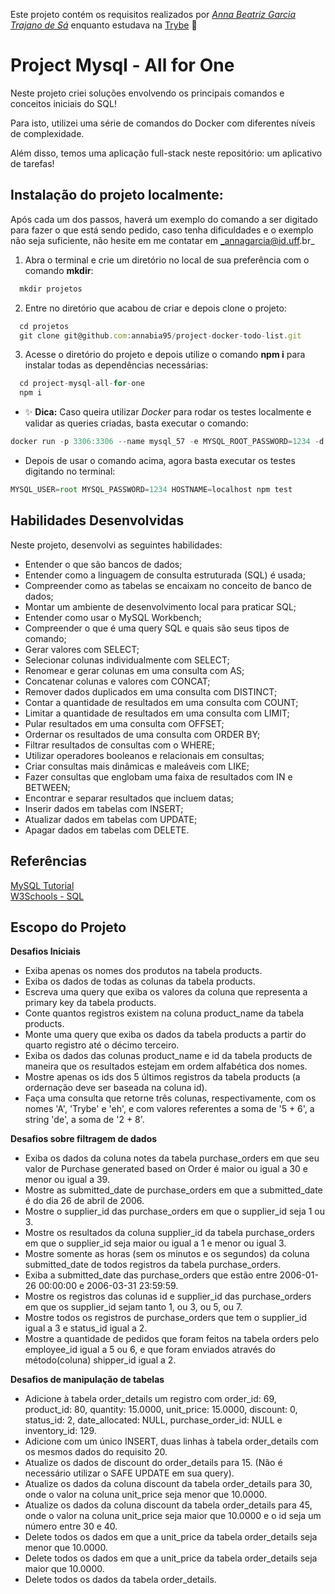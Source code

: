 
Este projeto contém os requisitos realizados por _[Anna Beatriz Garcia Trajano de Sá](www.linkedin.com/in/anna-beatriz-trajano-de-sá)_ enquanto estudava na [Trybe](https://www.betrybe.com/) :rocket:

# Project Mysql - All for One

Neste projeto criei soluções envolvendo os principais comandos e conceitos iniciais do SQL!

Para isto, utilizei uma série de comandos do Docker com diferentes níveis de complexidade.

Além disso, temos uma aplicação full-stack neste repositório: um aplicativo de tarefas!

## Instalação do projeto localmente:
 
Após cada um dos passos, haverá um exemplo do comando a ser digitado para fazer o que está sendo pedido, caso tenha dificuldades e o exemplo não seja suficiente, não hesite em me contatar em _annagarcia@id.uff.br_ 

1. Abra o terminal e crie um diretório no local de sua preferência com o comando **mkdir**:
```javascript
  mkdir projetos
```

2. Entre no diretório que acabou de criar e depois clone o projeto:
```javascript
  cd projetos
  git clone git@github.com:annabia95/project-docker-todo-list.git
```

3. Acesse o diretório do projeto e depois utilize o comando **npm i** para instalar todas as dependências necessárias:
```javascript
  cd project-mysql-all-for-one
  npm i
```

- ✨ **Dica:** Caso queira utilizar _Docker_ para rodar os testes localmente e validar as queries criadas, basta executar o comando:
```javascript
docker run -p 3306:3306 --name mysql_57 -e MYSQL_ROOT_PASSWORD=1234 -d mysql:5.7 mysqld --default-authentication-plugin=mysql_native_password
```
- Depois de usar o comando acima, agora basta executar os testes digitando no terminal:
```javascript
MYSQL_USER=root MYSQL_PASSWORD=1234 HOSTNAME=localhost npm test
```

## Habilidades Desenvolvidas

Neste projeto, desenvolvi as seguintes habilidades:

 - Entender o que são bancos de dados;
 - Entender como a linguagem de consulta estruturada (SQL) é usada;
 - Compreender como as tabelas se encaixam no conceito de banco de dados;
 - Montar um ambiente de desenvolvimento local para praticar SQL;
 - Entender como usar o MySQL Workbench;
 - Compreender o que é uma query SQL e quais são seus tipos de comando;
 - Gerar valores com SELECT;
 - Selecionar colunas individualmente com SELECT;
 - Renomear e gerar colunas em uma consulta com AS;
 - Concatenar colunas e valores com CONCAT;
 - Remover dados duplicados em uma consulta com DISTINCT;
 - Contar a quantidade de resultados em uma consulta com COUNT;
 - Limitar a quantidade de resultados em uma consulta com LIMIT;
 - Pular resultados em uma consulta com OFFSET;
 - Ordernar os resultados de uma consulta com ORDER BY;
 - Filtrar resultados de consultas com o WHERE;
 - Utilizar operadores booleanos e relacionais em consultas;
 - Criar consultas mais dinâmicas e maleáveis com LIKE;
 - Fazer consultas que englobam uma faixa de resultados com IN e BETWEEN;
 - Encontrar e separar resultados que incluem datas;
 - Inserir dados em tabelas com INSERT;
 - Atualizar dados em tabelas com UPDATE;
 - Apagar dados em tabelas com DELETE.
 
 ## Referências
 
 [MySQL Tutorial](https://www.mysqltutorial.org/)<br>
 [W3Schools - SQL](https://www.w3schools.com/sql/)<br>
 
 ## Escopo do Projeto
 
 **Desafios Iniciais**
 - Exiba apenas os nomes dos produtos na tabela products.
 - Exiba os dados de todas as colunas da tabela products.
 - Escreva uma query que exiba os valores da coluna que representa a primary key da tabela products.
 - Conte quantos registros existem na coluna product_name da tabela products.
 - Monte uma query que exiba os dados da tabela products a partir do quarto registro até o décimo terceiro.
 - Exiba os dados das colunas product_name e id da tabela products de maneira que os resultados estejam em ordem alfabética dos nomes.
 - Mostre apenas os ids dos 5 últimos registros da tabela products (a ordernação deve ser baseada na coluna id).
 - Faça uma consulta que retorne três colunas, respectivamente, com os nomes 'A', 'Trybe' e 'eh', e com valores referentes a soma de '5 + 6', a string 'de', a soma de '2 + 8'.
 
 **Desafios sobre filtragem de dados**
 - Exiba os dados da coluna notes da tabela purchase_orders em que seu valor de Purchase generated based on Order é maior ou igual a 30 e menor ou igual a 39.
 - Mostre as submitted_date de purchase_orders em que a submitted_date é do dia 26 de abril de 2006.
 - Mostre o supplier_id das purchase_orders em que o supplier_id seja 1 ou 3.
 - Mostre os resultados da coluna supplier_id da tabela purchase_orders em que o supplier_id seja maior ou igual a 1 e menor ou igual 3.
 - Mostre somente as horas (sem os minutos e os segundos) da coluna submitted_date de todos registros da tabela purchase_orders.
 - Exiba a submitted_date das purchase_orders que estão entre 2006-01-26 00:00:00 e 2006-03-31 23:59:59.
 - Mostre os registros das colunas id e supplier_id das purchase_orders em que os supplier_id sejam tanto 1, ou 3, ou 5, ou 7.
 - Mostre todos os registros de purchase_orders que tem o supplier_id igual a 3 e status_id igual a 2.
 - Mostre a quantidade de pedidos que foram feitos na tabela orders pelo employee_id igual a 5 ou 6, e que foram enviados através do método(coluna) shipper_id igual a 2.
 
 **Desafios de manipulação de tabelas**
 - Adicione à tabela order_details um registro com order_id: 69, product_id: 80, quantity: 15.0000, unit_price: 15.0000, discount: 0, status_id: 2, date_allocated: NULL, purchase_order_id: NULL e inventory_id: 129.
 - Adicione com um único INSERT, duas linhas à tabela order_details com os mesmos dados do requisito 20.
 - Atualize os dados de discount do order_details para 15. (Não é necessário utilizar o SAFE UPDATE em sua query).
 - Atualize os dados da coluna discount da tabela order_details para 30, onde o valor na coluna unit_price seja menor que 10.0000.
 - Atualize os dados da coluna discount da tabela order_details para 45, onde o valor na coluna unit_price seja maior que 10.0000 e o id seja um número entre 30 e 40.
 - Delete todos os dados em que a unit_price da tabela order_details seja menor que 10.0000.
 - Delete todos os dados em que a unit_price da tabela order_details seja maior que 10.0000.
 - Delete todos os dados da tabela order_details.
 
